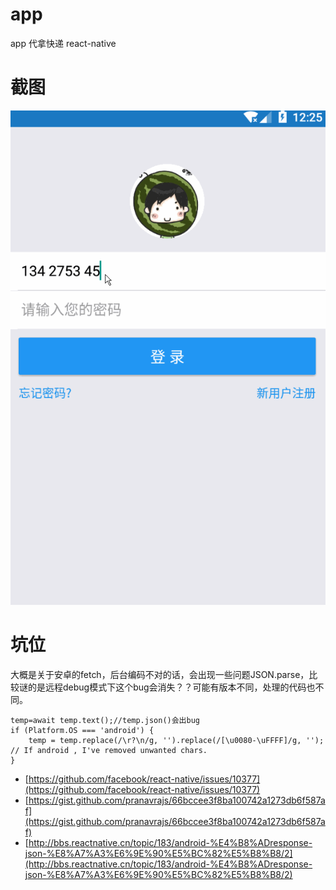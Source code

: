 # app
app 代拿快递  react-native

# 截图
![](1.gif)
# 坑位
大概是关于安卓的fetch，后台编码不对的话，会出现一些问题JSON.parse，比较谜的是远程debug模式下这个bug会消失？？可能有版本不同，处理的代码也不同。

    temp=await temp.text();//temp.json()会出bug
    if (Platform.OS === 'android') {
        temp = temp.replace(/\r?\n/g, '').replace(/[\u0080-\uFFFF]/g, ''); // If android , I've removed unwanted chars. 
    }

- [https://github.com/facebook/react-native/issues/10377](https://github.com/facebook/react-native/issues/10377)
- [https://gist.github.com/pranavrajs/66bccee3f8ba100742a1273db6f587af](https://gist.github.com/pranavrajs/66bccee3f8ba100742a1273db6f587af)
- [http://bbs.reactnative.cn/topic/183/android-%E4%B8%ADresponse-json-%E8%A7%A3%E6%9E%90%E5%BC%82%E5%B8%B8/2](http://bbs.reactnative.cn/topic/183/android-%E4%B8%ADresponse-json-%E8%A7%A3%E6%9E%90%E5%BC%82%E5%B8%B8/2)
